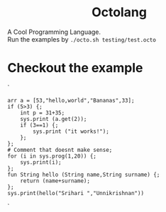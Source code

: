 <center><h1>Octolang</h1></center>

A Cool Programming Language. 
<br/>
Run the examples by
`
./octo.sh testing/test.octo
`

# Checkout the example
`

    arr a = [53,"hello,world","Bananas",33];
    if (5>3) {;
        int p = 31+35;
        sys.print (a.get(2));
        if (3==1) {;
            sys.print ("it works!");
        };
    };
    # Comment that doesnt make sense;
    for (i in sys.prog(1,20)) {;
        sys.print(i);
    };
    fun String hello (String name,String surname) {;
        return (name+surname);
    };
    sys.print(hello("Srihari ","Unnikrishnan"))
`
